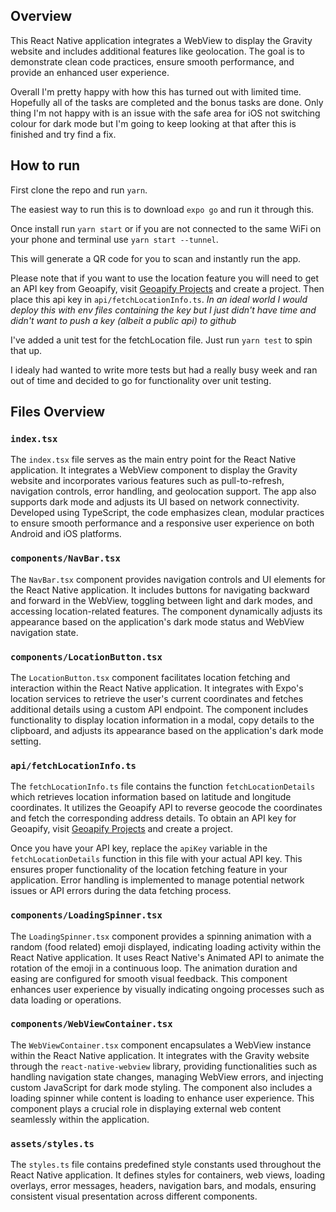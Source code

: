 ## Overview

This React Native application integrates a WebView to display the Gravity website and includes additional features like geolocation. The goal is to demonstrate clean code practices, ensure smooth performance, and provide an enhanced user experience.

Overall I'm pretty happy with how this has turned out with limited time. Hopefully all of the tasks are completed and the bonus tasks are done. Only thing I'm not happy with is an issue with the safe area for iOS not switching colour for dark mode but I'm going to keep looking at that after this is finished and try find a fix.



## How to run

First clone the repo and run `yarn`.

The easiest way to run this is to download `expo go` and run it through this.

Once install run `yarn start` or if you are not connected to the same WiFi on your phone and terminal use `yarn start --tunnel`.

This will generate a QR code for you to scan and instantly run the app.

Please note that if you want to use the location feature you will need to get an API key from Geoapify, visit [Geoapify Projects](https://myprojects.geoapify.com/projects) and create a project. Then place this api key in `api/fetchLocationInfo.ts`.
_In an ideal world I would deploy this with env files containing the key but I just didn't have time and didn't want to push a key (albeit a public api) to github_

I've added a unit test for the fetchLocation file. Just run `yarn test` to spin that up.

I idealy had wanted to write more tests but had a really busy week and ran out of time and decided to go for functionality over unit testing.

## Files Overview

### `index.tsx`

The `index.tsx` file serves as the main entry point for the React Native application. It integrates a WebView component to display the Gravity website and incorporates various features such as pull-to-refresh, navigation controls, error handling, and geolocation support. The app also supports dark mode and adjusts its UI based on network connectivity. Developed using TypeScript, the code emphasizes clean, modular practices to ensure smooth performance and a responsive user experience on both Android and iOS platforms.

### `components/NavBar.tsx`

The `NavBar.tsx` component provides navigation controls and UI elements for the React Native application. It includes buttons for navigating backward and forward in the WebView, toggling between light and dark modes, and accessing location-related features. The component dynamically adjusts its appearance based on the application's dark mode status and WebView navigation state.

### `components/LocationButton.tsx`

The `LocationButton.tsx` component facilitates location fetching and interaction within the React Native application. It integrates with Expo's location services to retrieve the user's current coordinates and fetches additional details using a custom API endpoint. The component includes functionality to display location information in a modal, copy details to the clipboard, and adjusts its appearance based on the application's dark mode setting.

### `api/fetchLocationInfo.ts`

The `fetchLocationInfo.ts` file contains the function `fetchLocationDetails` which retrieves location information based on latitude and longitude coordinates. It utilizes the Geoapify API to reverse geocode the coordinates and fetch the corresponding address details. To obtain an API key for Geoapify, visit [Geoapify Projects](https://myprojects.geoapify.com/projects) and create a project.

Once you have your API key, replace the `apiKey` variable in the `fetchLocationDetails` function in this file with your actual API key. This ensures proper functionality of the location fetching feature in your application. Error handling is implemented to manage potential network issues or API errors during the data fetching process.

### `components/LoadingSpinner.tsx`

The `LoadingSpinner.tsx` component provides a spinning animation with a random (food related) emoji displayed, indicating loading activity within the React Native application. It uses React Native's Animated API to animate the rotation of the emoji in a continuous loop. The animation duration and easing are configured for smooth visual feedback. This component enhances user experience by visually indicating ongoing processes such as data loading or operations.

### `components/WebViewContainer.tsx`

The `WebViewContainer.tsx` component encapsulates a WebView instance within the React Native application. It integrates with the Gravity website through the `react-native-webview` library, providing functionalities such as handling navigation state changes, managing WebView errors, and injecting custom JavaScript for dark mode styling. The component also includes a loading spinner while content is loading to enhance user experience. This component plays a crucial role in displaying external web content seamlessly within the application.

### `assets/styles.ts`

The `styles.ts` file contains predefined style constants used throughout the React Native application. It defines styles for containers, web views, loading overlays, error messages, headers, navigation bars, and modals, ensuring consistent visual presentation across different components.
